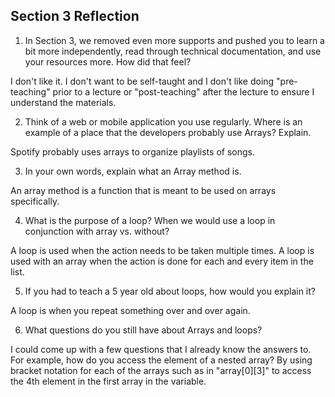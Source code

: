 ## Section 3 Reflection

1. In Section 3, we removed even more supports and pushed you to learn a bit more independently, read through technical documentation, and use your resources more. How did that feel?

I don't like it.  I don't want to be self-taught and I don't like doing "pre-teaching" prior to a lecture or "post-teaching" after the lecture to ensure I understand the materials.

2. Think of a web or mobile application you use regularly. Where is an example of a place that the developers probably use Arrays? Explain.

Spotify probably uses arrays to organize playlists of songs.

3. In your own words, explain what an Array method is.

An array method is a function that is meant to be used on arrays specifically.

4. What is the purpose of a loop? When we would use a loop in conjunction with array vs. without?

A loop is used when the action needs to be taken multiple times.  A loop is used with an array 
when the action is done for each and every item in the list.  

5. If you had to teach a 5 year old about loops, how would you explain it?

A loop is when you repeat something over and over again.

6. What questions do you still have about Arrays and loops?

I could come up with a few questions that I already know the answers to.  For example, how do you access the element of a nested array?  By using 
bracket notation for each of the arrays such as in "array[0][3]" to access the 4th element in the first array in the variable.
